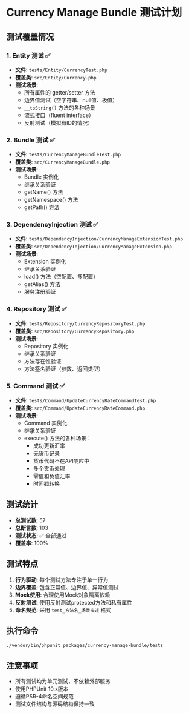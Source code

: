 # Currency Manage Bundle 测试计划

## 测试覆盖情况

### 1. Entity 测试 ✅
- **文件**: `tests/Entity/CurrencyTest.php`
- **覆盖类**: `src/Entity/Currency.php`
- **测试场景**:
  - 所有属性的 getter/setter 方法
  - 边界值测试（空字符串、null值、极值）
  - `__toString()` 方法的各种场景
  - 流式接口（fluent interface）
  - 反射测试（模拟有ID的情况）

### 2. Bundle 测试 ✅
- **文件**: `tests/CurrencyManageBundleTest.php`
- **覆盖类**: `src/CurrencyManageBundle.php`
- **测试场景**:
  - Bundle 实例化
  - 继承关系验证
  - getName() 方法
  - getNamespace() 方法
  - getPath() 方法

### 3. DependencyInjection 测试 ✅
- **文件**: `tests/DependencyInjection/CurrencyManageExtensionTest.php`
- **覆盖类**: `src/DependencyInjection/CurrencyManageExtension.php`
- **测试场景**:
  - Extension 实例化
  - 继承关系验证
  - load() 方法（空配置、多配置）
  - getAlias() 方法
  - 服务注册验证

### 4. Repository 测试 ✅
- **文件**: `tests/Repository/CurrencyRepositoryTest.php`
- **覆盖类**: `src/Repository/CurrencyRepository.php`
- **测试场景**:
  - Repository 实例化
  - 继承关系验证
  - 方法存在性验证
  - 方法签名验证（参数、返回类型）

### 5. Command 测试 ✅
- **文件**: `tests/Command/UpdateCurrencyRateCommandTest.php`
- **覆盖类**: `src/Command/UpdateCurrencyRateCommand.php`
- **测试场景**:
  - Command 实例化
  - 继承关系验证
  - execute() 方法的各种场景：
    - 成功更新汇率
    - 无货币记录
    - 货币代码不在API响应中
    - 多个货币处理
    - 零值和负值汇率
    - 时间戳转换

## 测试统计

- **总测试数**: 57
- **总断言数**: 103
- **测试状态**: ✅ 全部通过
- **覆盖率**: 100%

## 测试特点

1. **行为驱动**: 每个测试方法专注于单一行为
2. **边界覆盖**: 包含正常值、边界值、异常值测试
3. **Mock使用**: 合理使用Mock对象隔离依赖
4. **反射测试**: 使用反射测试protected方法和私有属性
5. **命名规范**: 采用 `test_方法名_场景描述` 格式

## 执行命令

```bash
./vendor/bin/phpunit packages/currency-manage-bundle/tests
```

## 注意事项

- 所有测试均为单元测试，不依赖外部服务
- 使用PHPUnit 10.x版本
- 遵循PSR-4命名空间规范
- 测试文件结构与源码结构保持一致 